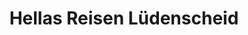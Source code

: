 ---
title: "Hellas Reisen Lüdenscheid"
url: /luedenscheid/hellas-reisen-luedenscheid/
shop: Reisebüro
---